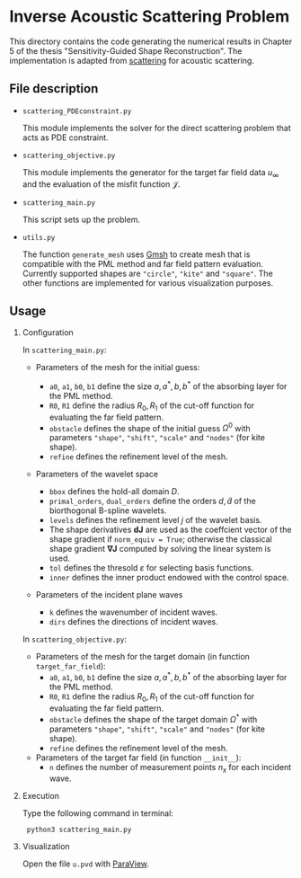 # Inverse Acoustic Scattering Problem

This directory contains the code generating the numerical results in Chapter 5 of the thesis "Sensitivity-Guided Shape Reconstruction". The implementation is adapted from [scattering](https://github.com/gninr/scattering) for acoustic scattering.

## File description

- `scattering_PDEconstraint.py`

    This module implements the solver for the direct scattering problem that acts as PDE constraint.

- `scattering_objective.py`

    This module implements the generator for the target far field data $u_\infty$ and the evaluation of the misfit function $\mathcal{J}$.

- `scattering_main.py`

    This script sets up the problem.

- `utils.py`
    
    The function `generate_mesh` uses [Gmsh](https://gmsh.info/) to create mesh that is compatible with the PML method and far field pattern evaluation. Currently supported shapes are `"circle"`, `"kite"` and `"square"`. The other functions are implemented for various visualization purposes.

## Usage

1. Configuration

    In `scattering_main.py`:

    - Parameters of the mesh for the initial guess:
        - `a0`, `a1`, `b0`, `b1` define the size $a, a^\ast, b, b^\ast$ of the absorbing layer for the PML method.
        - `R0`, `R1` define the radius $R_0, R_1$ of the cut-off function for evaluating the far field pattern.
        - `obstacle` defines the shape of the initial guess $\Omega^0$ with parameters `"shape"`, `"shift"`, `"scale"` and `"nodes"` (for kite shape).
        - `refine` defines the refinement level of the mesh.

    - Parameters of the wavelet space
        - `bbox` defines the hold-all domain $D$.
        - `primal_orders`, `dual_orders` define the orders $d, \tilde{d}$ of the biorthogonal B-spline wavelets.
        - `levels` defines the refinement level $j$ of the wavelet basis.
        - The shape derivatives $\mathbf{dJ}$ are used as the coeffcient vector of the shape gradient if `norm_equiv = True`; otherwise the classical shape gradient $\mathbf{\nabla J}$ computed by solving the linear system is used.
        - `tol` defines the thresold $\varepsilon$ for selecting basis functions.
        - `inner` defines the inner product endowed with the control space.

    - Parameters of the incident plane waves
        - `k` defines the wavenumber of incident waves.
        - `dirs` defines the directions of incident waves.

    In `scattering_objective.py`:
    - Parameters of the mesh for the target domain (in function `target_far_field`):
        - `a0`, `a1`, `b0`, `b1` define the size $a, a^\ast, b, b^\ast$ of the absorbing layer for the PML method.
        - `R0`, `R1` define the radius $R_0, R_1$ of the cut-off function for evaluating the far field pattern.
        - `obstacle` defines the shape of the target domain $\Omega^\ast$ with parameters `"shape"`, `"shift"`, `"scale"` and `"nodes"` (for kite shape).
        - `refine` defines the refinement level of the mesh.
    - Parameters of the target far field (in function `__init__`):
        - `n` defines the number of measurement points $n_x$ for each incident wave.

2. Execution

    Type the following command in terminal:

        python3 scattering_main.py
    
3. Visualization

    Open the file `u.pvd` with [ParaView](https://www.paraview.org/).